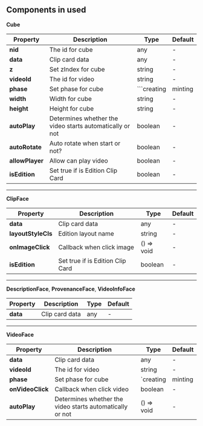 ## Components in used

**Cube**

Property | Description | Type | Default
--- | --- | --- | ---
**nid** | The id for cube | any | -
**data** | Clip card data | any | -
**z** | Set zIndex for cube | string | -
**videoId** | The id for video | string | -
**phase** | Set phase for cube | ```creating | minting | final | preview | detail | medium | outline``` | -
**width** | Width for cube | string | -
**height** | Height for cube | string | -
**autoPlay** | Determines whether the video starts automatically or not | boolean | -
**autoRotate** | Auto rotate when start or not? | boolean | -
**allowPlayer** | Allow can play video | boolean | -
**isEdition** | Set true if is Edition Clip Card | boolean | -

------

**ClipFace**

Property | Description | Type | Default
--- | --- | --- | ---
**data** | Clip card data | any | -
**layoutStyleCls** | Edition layout name | string | -
**onImageClick** | Callback when click image | () => void | -
**isEdition** | Set true if is Edition Clip Card | boolean | -

------

**DescriptionFace**,  **ProvenanceFace**,  **VideoInfoFace**

Property | Description | Type | Default
--- | --- | --- | ---
**data** | Clip card data | any | -

------

**VideoFace**

Property | Description | Type | Default
--- | --- | --- | ---
**data** | Clip card data | any | -
**videoId** | The id for video | string | -
**phase** | Set phase for cube | `creating | minting | final | preview | detail | medium | outline` | -
**onVideoClick** | Callback when click video | boolean | -
**autoPlay** | Determines whether the video starts automatically or not | () => void | -
